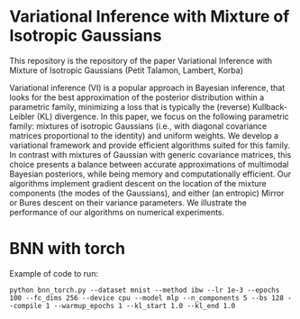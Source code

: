 # Variational Inference with Mixture of Isotropic Gaussians

This repository is the repository of the paper Variational Inference with Mixture of Isotropic Gaussians (Petit Talamon, Lambert, Korba)

Variational inference (VI) is a popular approach in Bayesian inference, that looks for the best approximation of the posterior distribution within a parametric family, minimizing a loss that is typically the (reverse) Kullback-Leibler (KL) divergence. In this paper, we focus on the following parametric family: mixtures of isotropic Gaussians (i.e., with diagonal covariance matrices proportional to the identity) and uniform weights. We develop a variational framework and provide efficient algorithms suited for this family. In contrast with mixtures of Gaussian with generic covariance matrices, this choice presents a balance between accurate approximations of multimodal Bayesian posteriors, while being memory and computationally efficient. Our algorithms implement gradient descent on the location of the mixture components (the modes of the Gaussians), and either (an entropic) Mirror or Bures descent on their variance parameters. We illustrate the performance of our algorithms on numerical experiments.

# BNN with torch
Example of code to run:
```
python bnn_torch.py --dataset mnist --method ibw --lr 1e-3 --epochs 100 --fc_dims 256 --device cpu --model mlp --n_components 5 --bs 128 --compile 1 --warmup_epochs 1 --kl_start 1.0 --kl_end 1.0
```
